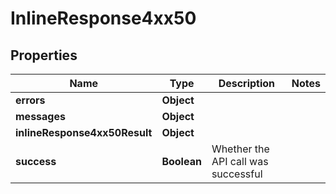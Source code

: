 # InlineResponse4xx50

## Properties
Name | Type | Description | Notes
------------ | ------------- | ------------- | -------------
**errors** | **Object** |  | 
**messages** | **Object** |  | 
**inlineResponse4xx50Result** | **Object** |  | 
**success** | **Boolean** | Whether the API call was successful | 
